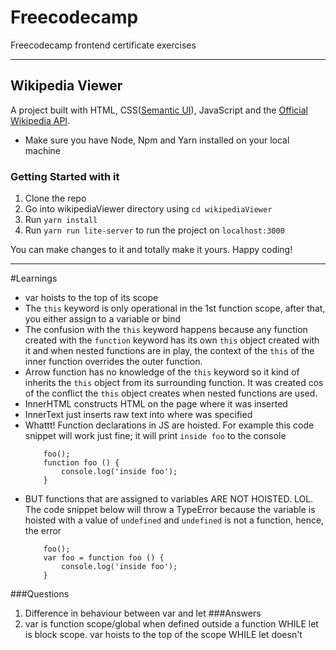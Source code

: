 # Freecodecamp
Freecodecamp frontend certificate exercises
___
## Wikipedia Viewer
A project built with HTML, CSS([Semantic UI]('http://semantic-ui.com/')), JavaScript and the [Official Wikipedia API]('https://www.mediawiki.org/wiki/API:Main_page').

* Make sure you have Node, Npm and Yarn installed on your local machine
### Getting Started with it
1. Clone the repo
2. Go into wikipediaViewer directory using ```cd wikipediaViewer```
3. Run ```yarn install```
4. Run ```yarn run lite-server``` to run the project on `localhost:3000`

You can make changes to it and totally make it yours. Happy coding!

___
#Learnings
* var hoists to the top of its scope
* The `this` keyword is only operational in the 1st function scope, after that, you either assign to a variable or bind
* The confusion with the `this` keyword happens because any function created with the `function` keyword has its own `this` object created with it and when nested functions are in play, the context of the `this` of the inner function overrides the outer function.
* Arrow function has no knowledge of the `this` keyword so it kind of inherits the `this` object from its surrounding function. It was created cos of the conflict the `this` object creates when nested functions are used.
* InnerHTML constructs HTML on the page where it was inserted
* InnerText just inserts raw text into where was specified
* Whattt! Function declarations in JS are hoisted. For example this code snippet will work just fine; it will print `inside foo` to the console
    ```
        foo();
        function foo () {
            console.log('inside foo');
        }
    ```
* BUT functions that are assigned to variables ARE NOT HOISTED. LOL. The code snippet below will throw a TypeError because the variable is hoisted with a value of `undefined` and `undefined` is not a function, hence, the error
    ```
        foo();
        var foo = function foo () {
            console.log('inside foo');
        }
    ```
###Questions
1. Difference in behaviour between var and let
###Answers
1.  var is function scope/global when defined outside a function WHILE let is block scope.
var hoists to the top of the scope WHILE let doesn't
